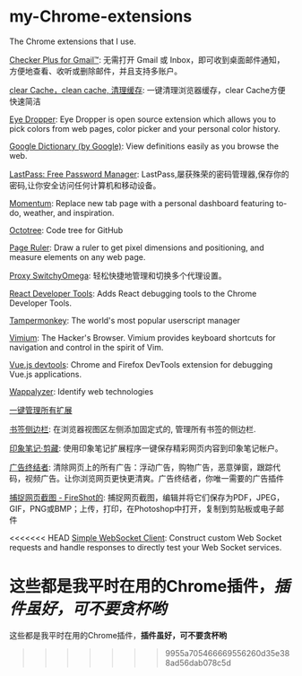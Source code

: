 # my-Chrome-extensions
The Chrome extensions that I use.

[Checker Plus for Gmail™](https://chrome.google.com/webstore/detail/checker-plus-for-gmail/oeopbcgkkoapgobdbedcemjljbihmemj): 无需打开 Gmail 或 Inbox，即可收到桌面邮件通知，方便地查看、收听或删除邮件，并且支持多账户。

[clear Cache，clean cache, 清理缓存](https://chrome.google.com/webstore/detail/clear-cache%EF%BC%8Cclean-cache-%E6%B8%85/egkcjgapmgioadbkhaciondahbjggnhj): 一键清理浏览器缓存，clear Cache方便快速简洁

[Eye Dropper](https://chrome.google.com/webstore/detail/eye-dropper/hmdcmlfkchdmnmnmheododdhjedfccka): Eye Dropper is open source extension which allows you to pick colors from web pages, color picker and your personal color history.

[Google Dictionary (by Google)](https://chrome.google.com/webstore/detail/google-dictionary-by-goog/mgijmajocgfcbeboacabfgobmjgjcoja): View definitions easily as you browse the web.

[LastPass: Free Password Manager](https://chrome.google.com/webstore/detail/lastpass-free-password-ma/hdokiejnpimakedhajhdlcegeplioahd): LastPass,屡获殊荣的密码管理器,保存你的密码,让你安全访问任何计算机和移动设备。

[Momentum](https://chrome.google.com/webstore/detail/momentum/laookkfknpbbblfpciffpaejjkokdgca): Replace new tab page with a personal dashboard featuring to-do, weather, and inspiration.

[Octotree](https://chrome.google.com/webstore/detail/octotree/bkhaagjahfmjljalopjnoealnfndnagc): Code tree for GitHub

[Page Ruler](https://chrome.google.com/webstore/detail/page-ruler/jlpkojjdgbllmedoapgfodplfhcbnbpn): Draw a ruler to get pixel dimensions and positioning, and measure elements on any web page.

[Proxy SwitchyOmega](https://chrome.google.com/webstore/detail/proxy-switchyomega/padekgcemlokbadohgkifijomclgjgif): 轻松快捷地管理和切换多个代理设置。

[React Developer Tools](https://chrome.google.com/webstore/detail/react-developer-tools/fmkadmapgofadopljbjfkapdkoienihi): Adds React debugging tools to the Chrome Developer Tools.

[Tampermonkey](https://chrome.google.com/webstore/detail/tampermonkey/dhdgffkkebhmkfjojejmpbldmpobfkfo): The world's most popular userscript manager

[Vimium](https://chrome.google.com/webstore/detail/vimium/dbepggeogbaibhgnhhndojpepiihcmeb): The Hacker's Browser. Vimium provides keyboard shortcuts for navigation and control in the spirit of Vim.

[Vue.js devtools](https://chrome.google.com/webstore/detail/vuejs-devtools/nhdogjmejiglipccpnnnanhbledajbpd): Chrome and Firefox DevTools extension for debugging Vue.js applications.

[Wappalyzer](https://chrome.google.com/webstore/detail/wappalyzer/gppongmhjkpfnbhagpmjfkannfbllamg): Identify web technologies

[一键管理所有扩展](https://chrome.google.com/webstore/detail/%E4%B8%80%E9%94%AE%E7%AE%A1%E7%90%86%E6%89%80%E6%9C%89%E6%89%A9%E5%B1%95/niemebbfnfbjfojajlmnbiikmcpjkkja)

[书签侧边栏](https://chrome.google.com/webstore/detail/bookmark-sidebar/jdbnofccmhefkmjbkkdkfiicjkgofkdh): 在浏览器视图区左侧添加固定式的, 管理所有书签的侧边栏.

[印象笔记·剪藏](https://chrome.google.com/webstore/detail/evernote-web-clipper/pioclpoplcdbaefihamjohnefbikjilc): 使用印象笔记扩展程序一键保存精彩网页内容到印象笔记帐户。

[广告终结者](https://chrome.google.com/webstore/detail/%E5%B9%BF%E5%91%8A%E7%BB%88%E7%BB%93%E8%80%85/fpdnjdlbdmifoocedhkighhlbchbiikl): 清除网页上的所有广告：浮动广告，购物广告，恶意弹窗，跟踪代码，视频广告。让你浏览网页更快更清爽。广告终结者，你唯一需要的广告插件

[捕捉网页截图 - FireShot的](https://chrome.google.com/webstore/detail/take-webpage-screenshots/mcbpblocgmgfnpjjppndjkmgjaogfceg): 捕捉网页截图，编辑并将它们保存为PDF，JPEG，GIF，PNG或BMP；上传，打印，在Photoshop中打开，复制到剪贴板或电子邮件

<<<<<<< HEAD
[Simple WebSocket Client](https://chrome.google.com/webstore/detail/simple-websocket-client/pfdhoblngboilpfeibdedpjgfnlcodoo): Construct custom Web Socket requests and handle responses to directly test your Web Socket services.

这些都是我平时在用的Chrome插件，*插件虽好，可不要贪杯哟*
=======
这些都是我平时在用的Chrome插件，**插件虽好，可不要贪杯哟**
>>>>>>> 9955a705466669556260d35e388ad56dab078c5d
